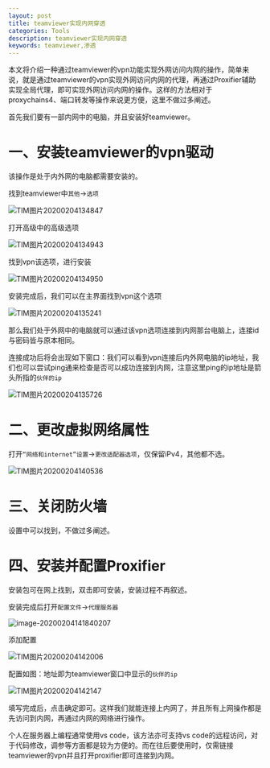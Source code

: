 ```yaml
---
layout: post
title: teamviewer实现内网穿透
categories: Tools
description: teamviewer实现内网穿透
keywords: teamviewer,渗透
---
```


本文将介绍一种通过teamviewer的vpn功能实现外网访问内网的操作，简单来说，就是通过teamviewer的vpn实现外网访问内网的代理，再通过Proxifier辅助实现全局代理，即可实现外网访问内网的操作。这样的方法相对于proxychains4、端口转发等操作来说更方便，这里不做过多阐述。

首先我们要有一部内网中的电脑，并且安装好teamviewer。

# 一、安装teamviewer的vpn驱动

该操作是处于内外网的电脑都需要安装的。

找到teamviewer中`其他`->`选项`

![TIM图片20200204134847](/images/posts/tools/TIM图片20200204134847.jpg)

打开高级中的高级选项

![TIM图片20200204134943](/images/posts/tools/TIM图片20200204134943.jpg)

找到vpn该选项，进行安装

![TIM图片20200204134950](/images/posts/tools/TIM图片20200204134950.jpg)

安装完成后，我们可以在主界面找到vpn这个选项

![TIM图片20200204135241](/images/posts/tools/TIM图片20200204135241.jpg)

那么我们处于外网中的电脑就可以通过该vpn选项连接到内网那台电脑上，连接id与密码皆与原本相同。

连接成功后将会出现如下窗口：我们可以看到vpn连接后内外网电脑的ip地址，我们也可以尝试ping通来检查是否可以成功连接到内网，注意这里ping的ip地址是箭头所指的`伙伴的ip`

![TIM图片20200204135726](/images/posts/tools/TIM图片20200204135726.jpg)

# 二、更改虚拟网络属性

打开`“网络和internet”设置`->`更改适配器选项`，仅保留iPv4，其他都不选。

![TIM图片20200204140536](/images/posts/tools/TIM图片20200204140536.jpg)

# 三、关闭防火墙

设置中可以找到，不做过多阐述。

# 四、安装并配置Proxifier

安装包可在网上找到，双击即可安装，安装过程不再叙述。

安装完成后打开`配置文件`->`代理服务器`

![image-20200204141840207](/images/posts/tools/image-20200204141840207.png)

添加配置

![TIM图片20200204142006](/images/posts/tools/TIM图片20200204142006.png)

配置如图：地址即为teamviewer窗口中显示的`伙伴的ip`

![TIM图片20200204142147](/images/posts/tools/TIM图片20200204142147.png)

填写完成后，点击确定即可。这样我们就能连接上内网了，并且所有上网操作都是先访问到内网，再通过内网的网络进行操作。

个人在服务器上编程通常使用vs code，该方法亦可支持vs code的远程访问，对于代码修改，调参等方面都是较为方便的。而在往后要使用时，仅需链接teamviewer的vpn并且打开proxifier即可连接到内网。